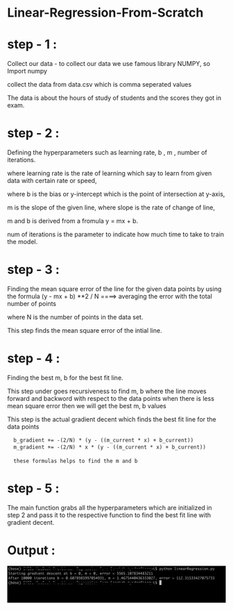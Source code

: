 # Linear-Regression-From-Scratch


# step - 1 :

Collect our data - to collect our data we use famous library NUMPY, so Import numpy

collect the data from data.csv which is comma seperated values

The data is about the hours of study of students and the scores they got in exam. 

# step - 2 :

Defining the hyperparameters such as learning rate, b , m , number of iterations.

where learning rate is the rate of learning which say to learn from given data with certain rate or speed,

where b is the bias or y-intercept which is the point of intersection at y-axis,

m is the slope of the given line, where slope is the rate of change of line,

m and b is derived from a fromula y = mx + b.

num of iterations is the parameter to indicate how much time to take to train the model.

# step - 3 :


Finding the mean square error of the line for the given data points by using the formula (y - mx + b) **2 / N ====> averaging the error with the total number of points 

where N is the number of points in the data set.

This step finds the mean square error of the intial line. 

# step - 4 :

Finding the best m, b for the best fit line.

This step under goes recursiveness to find m, b where the line moves forward and backword with respect to the data points when there is less mean square error then we will get the best m, b values

This step is the actual gradient decent which finds the best fit line for the data points

      b_gradient += -(2/N) * (y - ((m_current * x) + b_current))
      m_gradient += -(2/N) * x * (y - ((m_current * x) + b_current))

      these formulas helps to find the m and b

# step - 5 :

The main function grabs all the hyperparameters which are initialized in step 2 and pass it to the respective function to find the best fit line with gradient decent.


# Output :

![This is the output](./output.png)

